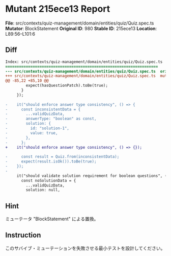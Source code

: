 # Mutant 215ece13 Report

**File**: src/contexts/quiz-management/domain/entities/quiz/Quiz.spec.ts
**Mutator**: BlockStatement
**Original ID**: 980
**Stable ID**: 215ece13
**Location**: L89:56–L101:6

## Diff

```diff
Index: src/contexts/quiz-management/domain/entities/quiz/Quiz.spec.ts
===================================================================
--- src/contexts/quiz-management/domain/entities/quiz/Quiz.spec.ts	original
+++ src/contexts/quiz-management/domain/entities/quiz/Quiz.spec.ts	mutated #980
@@ -85,22 +85,10 @@
         expect(hasQuestionPatch).toBe(true);
       }
     });
 
-    it("should enforce answer type consistency", () => {
-      const inconsistentData = {
-        ...validQuizData,
-        answerType: "boolean" as const,
-        solution: {
-          id: "solution-1",
-          value: true,
-        },
-      };
+    it("should enforce answer type consistency", () => {});
 
-      const result = Quiz.from(inconsistentData);
-      expect(result.isOk()).toBe(true);
-    });
-
     it("should validate solution requirement for boolean questions", () => {
       const noSolutionData = {
         ...validQuizData,
         solution: null,
```

## Hint

ミューテータ "BlockStatement" による置換。

## Instruction

このサバイブ・ミューテーションを失敗させる最小テストを設計してください。
